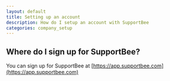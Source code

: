 ```yaml
---
layout: default
title: Setting up an account 
description: How do I setup an account with SupportBee 
categories: company_setup
---
```


Where do I sign up for SupportBee?
----------------------------------

You can sign up for SupportBee at [https://app.supportbee.com](https://app.supportbee.com)



